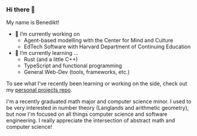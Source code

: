 ### Hi there 👋

My name is Benedikt!

- 🔭 I’m currently working on
  - Agent-based modelling with the Center for Mind and Culture
  - EdTech Software with Harvard Department of Continuing Education
- 🌱 I’m currently learning ...
  - Rust (and a little C++)
  - TypeScript and functional programming 
  - General Web-Dev (tools, frameworks, etc.)

To see what I've recently been learning or working on the side, check out my [personal projects repo](https://github.com/Benni-Math/personal_projects).

I'm a recently graduated math major and computer science minor. I used to be very interested in number theory (Langlands and arithmetic geometry), but now I'm focused on all things computer science and software engineering. I really appreciate the intersection of abstract math and computer science!

<!--
**Benni-Math/Benni-Math** is a ✨ _special_ ✨ repository because its `README.md` (this file) appears on your GitHub profile.

Here are some ideas to get you started:

- 👯 I’m looking to collaborate on ...
- 🤔 I’m looking for help with ...
- 💬 Ask me about ...
- 📫 How to reach me: ...
- 😄 Pronouns: ...
- ⚡ Fun fact: ...
-->
